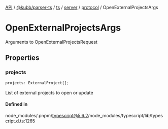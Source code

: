 [API](../../../../../../../../../packages.md) / [@kubb/parser-ts](../../../../../../../index.md) / [ts](../../../../../index.md) / [server](../../../index.md) / [protocol](../index.md) / OpenExternalProjectsArgs

# OpenExternalProjectsArgs

Arguments to OpenExternalProjectsRequest

## Properties

### projects

```ts
projects: ExternalProject[];
```

List of external projects to open or update

#### Defined in

node\_modules/.pnpm/typescript@5.6.2/node\_modules/typescript/lib/typescript.d.ts:1265
